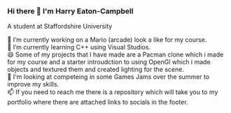 ### Hi there 👋 I'm Harry Eaton-Campbell  
A student at Staffordshire University

 🔭 I’m currently working on a Mario (arcade) look a like for my course.               
 🌱 I’m currently learning C++ using Visual Studios.                              
 😄 Some of my projects that I have made are a Pacman clone which i made for my course and a starter introudction to using OpenGl which i made objects and textured them and created lighting for the scene.                                   
 📎 I'm looking at competeing in some Games Jams over the summer to improve my skills.                                 
 📫 If you need to reach me there is a repository which will take you to my portfolio where there are attached links to socials in the footer.

<!--
**HarryEaton-Campbell/HarryEaton-Campbell** is a ✨ _special_ ✨ repository because its `README.md` (this file) appears on your GitHub profile.

Here are some ideas to get you started:

- 🔭 I’m currently working on ...
- 🌱 I’m currently learning ...
- 👯 I’m looking to collaborate on ...
- 🤔 I’m looking for help with ...
- 💬 Ask me about ...
- 📫 How to reach me: ...
- 😄 Pronouns: ...
- ⚡ Fun fact: ...
-->
